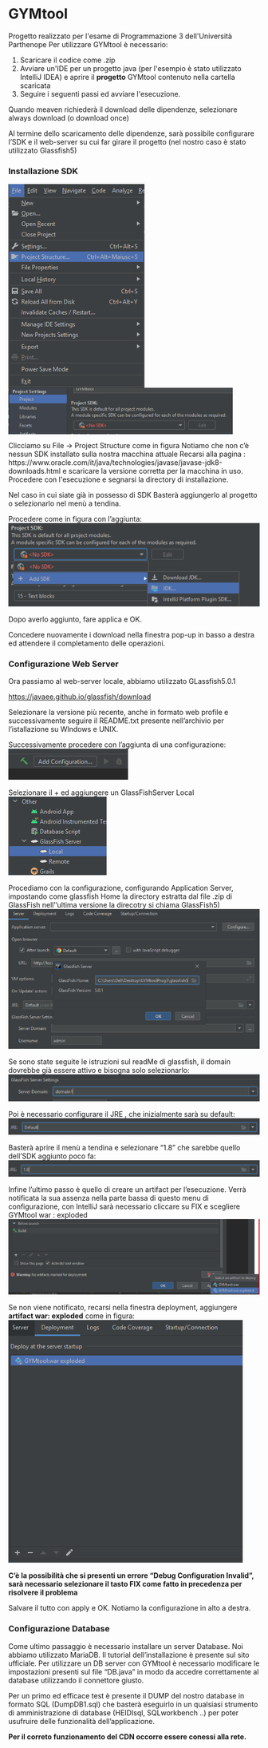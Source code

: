 # GYMtool
Progetto realizzato per l'esame di Programmazione 3 dell'Università Parthenope
Per utilizzare GYMtool è necessario:
1. Scaricare il codice come .zip 
2. Avviare un'IDE per un progetto java (per l'esempio è stato utilizzato IntelliJ IDEA)  e aprire il **progetto** GYMtool contenuto nella cartella scaricata
3. Seguire i seguenti passi ed avviare l'esecuzione.

Quando meaven richiederà il download delle dipendenze, selezionare always download (o download once)

Al termine dello scaricamento delle dipendenze, sarà possibile configurare l’SDK e  il web-server su cui far girare il progetto (nel nostro caso è stato utilizzato Glassfish5)

### Installazione SDK 

<div>
  <img src="https://github.com/sergiosolmonte/GYMtoolProg3/blob/main/projectStructure.PNG" align="left"/>
   <img src="https://github.com/sergiosolmonte/GYMtoolProg3/blob/main/noSDK.PNG" width="450" align="top"/>
  <p>
    Clicciamo su File -> Project Structure come in figura
    Notiamo che non c’è nessun SDK installato sulla nostra macchina attuale
    Recarsi alla pagina :
    https://www.oracle.com/it/java/technologies/javase/javase-jdk8-downloads.html
    e scaricare la versione corretta per la macchina in uso.
    Procedere con l'esecuzione e segnarsi la directory di installazione.
    </p>
</div>
<div>
  <p>
  
Nel caso in cui siate già in possesso di SDK
Basterà aggiungerlo al progetto o selezionarlo nel menù a tendina.

Procedere come in figura con l’aggiunta:<br />
<img src="https://github.com/sergiosolmonte/GYMtoolProg3/blob/main/aggiungiSDK.PNG" /><br />

Dopo averlo aggiunto, fare applica e OK.<br />

Concedere nuovamente i download nella finestra pop-up in basso a destra ed attendere il completamento delle operazioni.
</p>
</div>






### Configurazione Web Server

Ora passiamo al web-server locale, abbiamo utilizzato GLassfish5.0.1

https://javaee.github.io/glassfish/download

Selezionare la versione più recente, anche in formato web profile e successivamente seguire il README.txt presente nell’archivio per l’istallazione su WIndows e UNIX.

Successivamente procedere con l’aggiunta di una configurazione:<br />
<img src="https://github.com/sergiosolmonte/GYMtoolProg3/blob/main/addConfig.PNG" /><br />

Selezionare il + ed aggiungere un GlassFishServer Local <br />
<img src="https://github.com/sergiosolmonte/GYMtoolProg3/blob/main/selectGlassfish.png" /><br />

Procediamo con la configurazione, configurando Application Server, impostando come glassfish Home la directory estratta dal file .zip di GlassFish nell’’ultima versione la direcotry si chiama GlassFish5)<br />
<img src="https://github.com/sergiosolmonte/GYMtoolProg3/blob/main/aggiungiGlassDirectory.PNG" /><br />

Se sono state seguite le istruzioni sul readMe di glassfish, il domain dovrebbe già essere attivo e bisogna solo selezionarlo:<br />
<img src="https://github.com/sergiosolmonte/GYMtoolProg3/blob/main/serverdomain.PNG" /><br />

Poi è necessario configurare il JRE , che inizialmente sarà su default:<br />
<img src="https://github.com/sergiosolmonte/GYMtoolProg3/blob/main/jreDefault.PNG" /><br />

Basterà aprire il menù a tendina e selezionare “1.8” che sarebbe quello dell’SDK aggiunto poco fa:<br />
<img src="https://github.com/sergiosolmonte/GYMtoolProg3/blob/main/JREselect1.8.PNG" />

Infine l’ultimo passo è quello di creare un artifact per l’esecuzione. Verrà notificata la sua assenza nella parte bassa di questo menu di configurazione, con IntelliJ sarà necessario cliccare su FIX e scegliere GYMtool war : exploded <br />
<img src="https://github.com/sergiosolmonte/GYMtoolProg3/blob/main/selectArtifact.PNG" /><br />

Se non viene notificato, recarsi nella finestra deployment, aggiungere **artifact war: exploded** come in figura:<br />
<img src="https://github.com/sergiosolmonte/GYMtoolProg3/blob/main/addArtifact.png" /><br />

**C’è la possibilità che si presenti un errore “Debug Configuration Invalid”, sarà necessario selezionare il tasto FIX come fatto in precedenza per risolvere il problema**

Salvare il tutto con apply e OK. Notiamo la configurazione in alto a destra.

### Configurazione Database

Come ultimo passaggio è necessario installare un server Database. 
Noi abbiamo utilizzato MariaDB. Il tutorial dell’installazione è presente sul sito ufficiale.
Per utilizzare un DB server con GYMtool è necessario modificare le impostazioni presenti sul file “DB.java” in modo da accedre correttamente al database utilizzando il connettore giusto.

Per un primo ed efficace test è presente il DUMP del nostro database in formato SQL (DumpDB1.sql) che basterà eseguirlo in un qualsiasi strumento di amministrazione di database (HEIDIsql, SQLworkbench ..) per poter usufruire delle funzionalità dell’applicazione.










**Per il correto funzionamento del CDN occorre essere conessi alla rete.**
